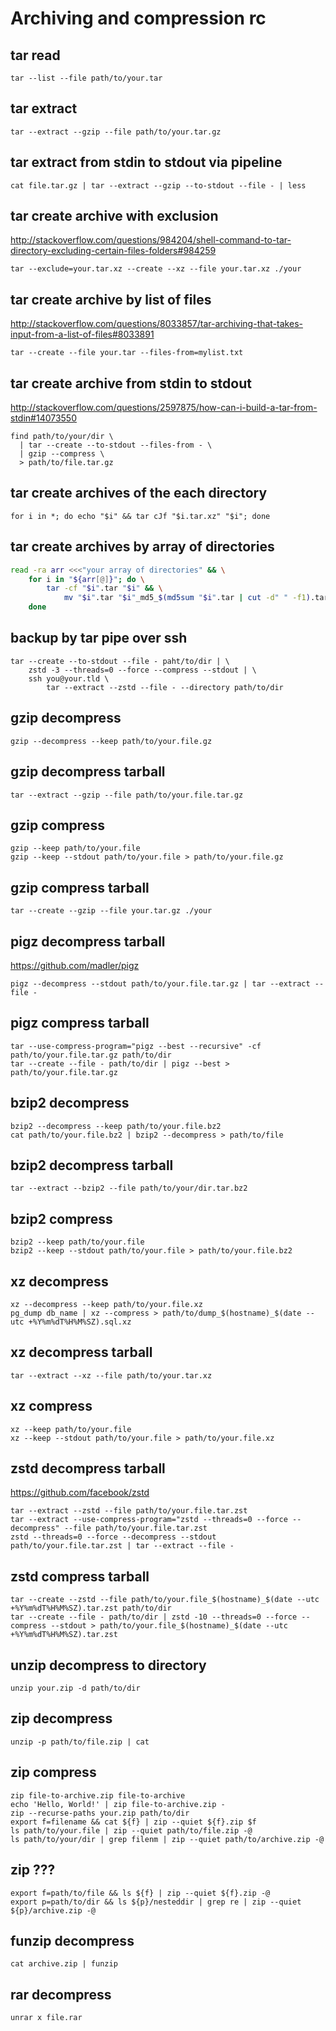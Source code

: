 # Archiving and compression rc

## tar read

    tar --list --file path/to/your.tar

## tar extract

    tar --extract --gzip --file path/to/your.tar.gz

## tar extract from stdin to stdout via pipeline

    cat file.tar.gz | tar --extract --gzip --to-stdout --file - | less

## tar create archive with exclusion

<http://stackoverflow.com/questions/984204/shell-command-to-tar-directory-excluding-certain-files-folders#984259>

    tar --exclude=your.tar.xz --create --xz --file your.tar.xz ./your

## tar create archive by list of files

<http://stackoverflow.com/questions/8033857/tar-archiving-that-takes-input-from-a-list-of-files#8033891>

    tar --create --file your.tar --files-from=mylist.txt

## tar create archive from stdin to stdout

<http://stackoverflow.com/questions/2597875/how-can-i-build-a-tar-from-stdin#14073550>

    find path/to/your/dir \
      | tar --create --to-stdout --files-from - \
      | gzip --compress \
      > path/to/file.tar.gz

## tar create archives of the each directory

    for i in *; do echo "$i" && tar cJf "$i.tar.xz" "$i"; done

## tar create archives by array of directories

```sh
read -ra arr <<<"your array of directories" && \
    for i in "${arr[@]}"; do \
        tar -cf "$i".tar "$i" && \
            mv "$i".tar "$i"_md5_$(md5sum "$i".tar | cut -d" " -f1).tar ; \
    done
```

## backup by tar pipe over ssh

    tar --create --to-stdout --file - paht/to/dir | \
        zstd -3 --threads=0 --force --compress --stdout | \
        ssh you@your.tld \
            tar --extract --zstd --file - --directory path/to/dir

## gzip decompress

    gzip --decompress --keep path/to/your.file.gz

## gzip decompress tarball

    tar --extract --gzip --file path/to/your.file.tar.gz

## gzip compress

    gzip --keep path/to/your.file
    gzip --keep --stdout path/to/your.file > path/to/your.file.gz

## gzip compress tarball

    tar --create --gzip --file your.tar.gz ./your

## pigz decompress tarball

<https://github.com/madler/pigz>

    pigz --decompress --stdout path/to/your.file.tar.gz | tar --extract --file -

## pigz compress tarball

    tar --use-compress-program="pigz --best --recursive" -cf path/to/your.file.tar.gz path/to/dir
    tar --create --file - path/to/dir | pigz --best > path/to/your.file.tar.gz

## bzip2 decompress

    bzip2 --decompress --keep path/to/your.file.bz2
    cat path/to/your.file.bz2 | bzip2 --decompress > path/to/file

## bzip2 decompress tarball

    tar --extract --bzip2 --file path/to/your/dir.tar.bz2

## bzip2 compress

    bzip2 --keep path/to/your.file
    bzip2 --keep --stdout path/to/your.file > path/to/your.file.bz2

## xz decompress

    xz --decompress --keep path/to/your.file.xz
    pg_dump db_name | xz --compress > path/to/dump_$(hostname)_$(date --utc +%Y%m%dT%H%M%SZ).sql.xz

## xz decompress tarball

    tar --extract --xz --file path/to/your.tar.xz

## xz compress

    xz --keep path/to/your.file
    xz --keep --stdout path/to/your.file > path/to/your.file.xz

## zstd decompress tarball

<https://github.com/facebook/zstd>

    tar --extract --zstd --file path/to/your.file.tar.zst
    tar --extract --use-compress-program="zstd --threads=0 --force --decompress" --file path/to/your.file.tar.zst
    zstd --threads=0 --force --decompress --stdout path/to/your.file.tar.zst | tar --extract --file -

## zstd compress tarball

    tar --create --zstd --file path/to/your.file_$(hostname)_$(date --utc +%Y%m%dT%H%M%SZ).tar.zst path/to/dir
    tar --create --file - path/to/dir | zstd -10 --threads=0 --force --compress --stdout > path/to/your.file_$(hostname)_$(date --utc +%Y%m%dT%H%M%SZ).tar.zst

## unzip decompress to directory

    unzip your.zip -d path/to/dir

## zip decompress

    unzip -p path/to/file.zip | cat

## zip compress

    zip file-to-archive.zip file-to-archive
    echo 'Hello, World!' | zip file-to-archive.zip -
    zip --recurse-paths your.zip path/to/dir
    export f=filename && cat ${f} | zip --quiet ${f}.zip $f
    ls path/to/your.file | zip --quiet path/to/file.zip -@
    ls path/to/your/dir | grep filenm | zip --quiet path/to/archive.zip -@

## zip ???

    export f=path/to/file && ls ${f} | zip --quiet ${f}.zip -@
    export p=path/to/dir && ls ${p}/nesteddir | grep re | zip --quiet ${p}/archive.zip -@

## funzip decompress

    cat archive.zip | funzip

## rar decompress

    unrar x file.rar
